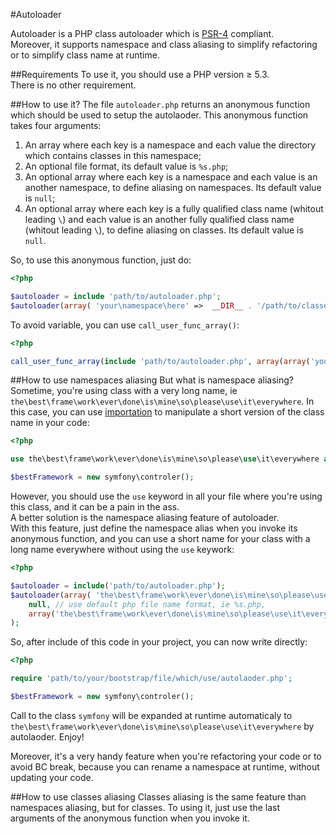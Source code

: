 #Autoloader

Autoloader is a PHP class autoloader which is [PSR-4](https://github.com/php-fig/fig-standards/blob/master/accepted/PSR-4-autoloader.md) compliant.  
Moreover, it supports namespace and class aliasing to simplify refactoring or to simplify class name at runtime.

##Requirements
To use it, you should use a PHP version ≥ 5.3.  
There is no other requirement.

##How to use it?
The file `autoloader.php` returns an anonymous function which should be used to setup the autolaoder.
This anonymous function takes four arguments:

1. An array where each key is a namespace and each value the directory which contains classes in this namespace;
2. An optional file format, its default value is `%s.php`;
3. An optional array where each key is a namespace and each value is an another namespace, to define aliasing on namespaces. Its default value is `null`;
4. An optional array where each key is a fully qualified class name (whitout leading `\`) and each value is an another fully qualified class name (whitout leading `\`), to define aliasing on classes. Its default value is `null`.

So, to use this anonymous function, just do:

```php
<?php

$autoloader = include 'path/to/autoloader.php';
$autoloader(array( 'your\namespace\here' =>  __DIR__ . '/path/to/classes/directory', 'an\another\namespace' =>  __DIR__ . '/path/to/another/classes/directory' ));
```

To avoid variable, you can use `call_user_func_array()`:

```php
<?php

call_user_func_array(include 'path/to/autoloader.php', array(array('your\namespace\here' =>  __DIR__ . '/path/to/classes/directory', 'an\another\namespace' =>  __DIR__ . '/path/to/another/classes/directory')));
```

##How to use namespaces aliasing
But what is namespace aliasing?
Sometime, you're using class with a very long name, ie `the\best\frame\work\ever\done\is\mine\so\please\use\it\everywhere`.
In this case, you can use [importation](http://php.net/manual/en/language.namespaces.importing.php) to manipulate a short version of the class name in your code:

```php
<?php

use the\best\frame\work\ever\done\is\mine\so\please\use\it\everywhere as symfony;

$bestFramework = new symfony\controler();
```

However, you should use the `use` keyword in all your file where you're using this class, and it can be a pain in the ass.  
A better solution is the namespace aliasing feature of autoloader.  
With this feature, just define the namespace alias when you invoke its anonymous function, and you can use a short name for your class with a long name everywhere without using the `use` keywork:

```php
<?php

$autoloader = include('path/to/autoloader.php');
$autoloader(array( 'the\best\frame\work\ever\done\is\mine\so\please\use\it\everywhere' =>  __DIR__ . '/path/to/symfony' ),
	null, // use default php file name format, ie %s.php,
	array('the\best\frame\work\ever\done\is\mine\so\please\use\it\everywhere' => 'symfony')
);
```

So, after include of this code in your project, you can now write directly:

```php
<?php

require 'path/to/your/bootstrap/file/which/use/autolaoder.php';

$bestFramework = new symfony\controler();
```

Call to the class `symfony` will be expanded at runtime automaticaly to `the\best\frame\work\ever\done\is\mine\so\please\use\it\everywhere` by autolaoder.
Enjoy!

Moreover, it's a very handy feature when you're refactoring your code or to avoid BC break, because you can rename a namespace at runtime, without updating your code.  

##How to use classes aliasing
Classes aliasing is the same feature than namespaces aliasing, but for classes.
To using it, just use the last arguments of the anonymous function when you invoke it.

